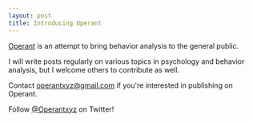 ```yaml
---
layout: post
title: Introducing Operant
---
```


[Operant](http://operant.xyz) is an attempt to bring behavior analysis to the general public.

I will write posts regularly on various topics in psychology and behavior analysis, but I welcome others to contribute as well.

Contact <operantxyz@gmail.com> if you're interested in publishing on Operant.

Follow [@Operantxyz](https://twitter.com/operantxyz) on Twitter!
